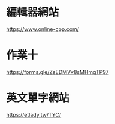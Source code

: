 # 編輯器網站
https://www.online-cpp.com/


# 作業十
https://forms.gle/ZsEDMVv8sMHmqTP97

# 英文單字網站
https://etlady.tw/TYC/
